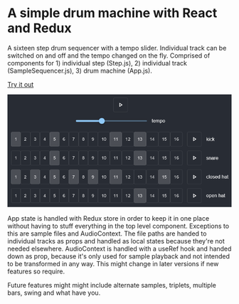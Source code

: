 # A simple drum machine with React and Redux

A sixteen step drum sequencer with a tempo slider. Individual track can be switched on and off and the tempo changed on the fly. Comprised of components for 1) individual step (Step.js), 2) individual track (SampleSequencer.js), 3) drum machine (App.js).

[Try it out](https://lunarundertow.github.io/drum-machine/)

![Screenshot of the application](/img/screencap.png)

App state is handled with Redux store in order to keep it in one place without having to stuff everything in the top level component. Exceptions to this are sample files and AudioContext. The file paths are handed to individual tracks as props and handled as local states because they're not needed elsewhere. AudioContext is handled with a useRef hook and handed down as prop, because it's only used for sample playback and not intended to be transformed in any way. This might change in later versions if new features so require.

Future features might might include alternate samples, triplets, multiple bars, swing and what have you.
